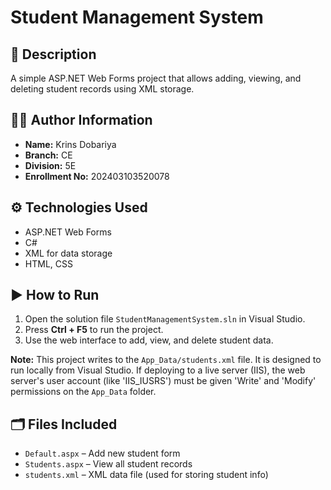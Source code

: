 # Student Management System

## 📄 Description
A simple ASP.NET Web Forms project that allows adding, viewing, and deleting student records using XML storage.

## 👨‍💻 Author Information
- **Name:** Krins Dobariya
- **Branch:** CE
- **Division:** 5E
- **Enrollment No:** 202403103520078

## ⚙️ Technologies Used
- ASP.NET Web Forms
- C#
- XML for data storage
- HTML, CSS

## ▶️ How to Run
1. Open the solution file `StudentManagementSystem.sln` in Visual Studio.
2. Press **Ctrl + F5** to run the project.
3. Use the web interface to add, view, and delete student data.

**Note:** This project writes to the `App_Data/students.xml` file. It is designed to run locally from Visual Studio. If deploying to a live server (IIS), the web server's user account (like 'IIS_IUSRS') must be given 'Write' and 'Modify' permissions on the `App_Data` folder.

## 🗂️ Files Included
- `Default.aspx` – Add new student form
- `Students.aspx` – View all student records
- `students.xml` – XML data file (used for storing student info)

